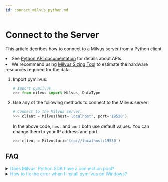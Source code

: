 ```yaml
---
id: connect_milvus_python.md
---
```


# Connect to the Server

This article decribes how to connect to a Milvus server from a Python client.

<div class="alert note">
<li>See <a href="https://github.com/milvus-io/pymilvus">Python API documentation</a> for details about APIs.</li>
<li>We recommend using <a href="https://milvus.io/tools/sizing">Milvus Sizing Tool</a> to estimate the hardware resources required for the data.</li>
</div>


1. Import pymilvus:

   ```python
   # Import pymilvus.
   >>> from milvus import Milvus, DataType
   ```

2. Use any of the following methods to connect to the Milvus server:

   ```python
   # Connect to the Milvus server.
   >>> client = Milvus(host='localhost', port='19530')
   ```

   <div class="alert note">
   In the above code, <code>host</code> and <code>port</code> both use default values. You can change them to your IP address and port.
   </div>

   ```python
   >>> client = Milvus(uri='tcp://localhost:19530')
   ```

## FAQ

<details>
<summary><font color="#4fc4f9">Does Milvus' Python SDK have a connection pool?</font></summary>
Python SDKs corresponding to Milvus v0.9.0 or later have a connection pool. There is no upper limit on the default number of connections in a connection pool.
</details>
<details>
<summary><font color="#4fc4f9">How to fix the error when I install pymilvus on Windows?</font></summary>
Try installing pymilvus in a Conda environment.
</details>
